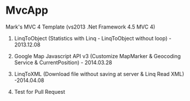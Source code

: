 MvcApp
======

Mark's MVC 4 Template (vs2013 .Net Framework 4.5 MVC 4)<br/>
1. LinqToObject (Statistics with Linq - LinqToObject without loop) - 2013.12.08<br/>
2. Google Map Javascript API v3 (Customize MapMarker & Geocoding Service & CurrentPosition) - 2014.03.28<br/>
3. LinqToXML (Download file without saving at server & Linq Read XML) -2014.04.08<br/>

4. Test for Pull Request
